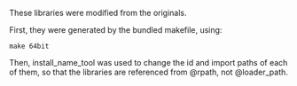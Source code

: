 These libraries were modified from the originals.

First, they were generated by the bundled makefile, using:

```
make 64bit
```

Then, install_name_tool was used to change the id and import paths of each
of them, so that the libraries are referenced from @rpath, not @loader_path.
